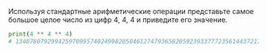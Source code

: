 Используя стандартные арифметические операции представьте самое большое целое число из цифр 4, 4, 4 и приведите его значение.

```python 
print(4 ** 4 ** 4)
# 13407807929942597099574024998205846127479365820592393377723561443721764030073546976801874298166903427690031858186486050853753882811946569946433649006084096
```
